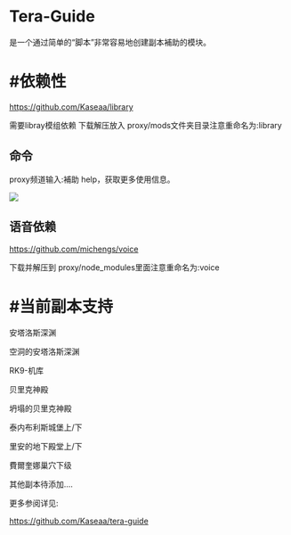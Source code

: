 # Tera-Guide

是一个通过简单的“脚本”非常容易地创建副本補助的模块。

# #依赖性

https://github.com/Kaseaa/library

需要libray模组依赖 下载解压放入 proxy/mods文件夹目录注意重命名为:library


## 命令

proxy频道输入:補助 help，获取更多使用信息。 

<img src=https://u.cubeupload.com/michengs/HG9GDC237G6EQ3X6.png>







## 语音依赖

https://github.com/michengs/voice

下载并解压到 proxy/node_modules里面注意重命名为:voice







# #当前副本支持

安塔洛斯深渊

空洞的安塔洛斯深渊

RK9-机库

贝里克神殿

坍塌的贝里克神殿

泰内布利斯城堡上/下 

里安的地下殿堂上/下
 
費爾奎娜巢穴下级


其他副本待添加....

更多参阅详见: 

https://github.com/Kaseaa/tera-guide